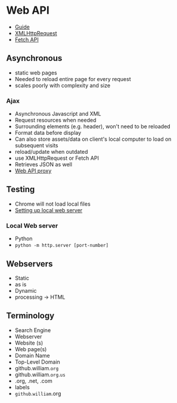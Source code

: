 # Web API
- [Guide](https://developer.mozilla.org/en-US/docs/Learn/JavaScript/Client-side_web_APIs/Fetching_data)
- [XMLHttpRequest](https://developer.mozilla.org/en-US/docs/Web/API/XMLHttpRequest)
- [Fetch API](https://developer.mozilla.org/en-US/docs/Web/API/Fetch_API)

## Asynchronous
- static web pages
 - Needed to reload entire page for every request
 - scales poorly with complexity and size

### Ajax
- Asynchronous Javascript and XML
- Request resources when needed
- Surrounding elements (e.g. header), won't need to be reloaded
- Format data before display
- Can also store assets/data on client's local computer to load on subsequent visits
 - reload/update when outdated
- use XMLHttpRequest or Fetch API
 - Retrieves JSON as well
- [Web API proxy](https://mdn.mozillademos.org/files/6477/moderne-web-site-architechture@2x.png)

## Testing
- Chrome will not load local files
- [Setting up local web server](https://developer.mozilla.org/en-US/docs/Learn/Common_questions/What_is_a_web_server)
### Local Web server
- Python
 - `python -m http.server [port-number]`

## Webservers
- Static
 - as is
- Dynamic
 - processing -> HTML

## Terminology
- Search Engine
- Webserver
 - Website (s)
  - Web page(s)
- Domain Name
 - Top-Level Domain
  - github.william.`org`
  - github.william.`org`.`us`
  - .org, .net, .com
 - labels
  - `github`.`william`.org

